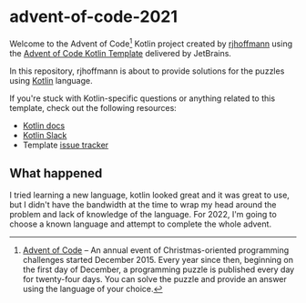 # advent-of-code-2021

Welcome to the Advent of Code[^aoc] Kotlin project created by [rjhoffmann][github] using the [Advent of Code Kotlin Template][template] delivered by JetBrains.

In this repository, rjhoffmann is about to provide solutions for the puzzles using [Kotlin][kotlin] language.

If you're stuck with Kotlin-specific questions or anything related to this template, check out the following resources:

- [Kotlin docs][docs]
- [Kotlin Slack][slack]
- Template [issue tracker][issues]


[^aoc]:
    [Advent of Code][aoc] – An annual event of Christmas-oriented programming challenges started December 2015.
    Every year since then, beginning on the first day of December, a programming puzzle is published every day for twenty-four days.
    You can solve the puzzle and provide an answer using the language of your choice.

[aoc]: https://adventofcode.com
[docs]: https://kotlinlang.org/docs/home.html
[github]: https://github.com/rjhoffmann
[issues]: https://github.com/kotlin-hands-on/advent-of-code-kotlin-template/issues
[kotlin]: https://kotlinlang.org
[slack]: https://surveys.jetbrains.com/s3/kotlin-slack-sign-up
[template]: https://github.com/kotlin-hands-on/advent-of-code-kotlin-template

## What happened
I tried learning a new language, kotlin looked great and it was great to use, but I didn't have the bandwidth
at the time to wrap my head around the problem and lack of knowledge of the language. For 2022, I'm going to
choose a known language and attempt to complete the whole advent.

